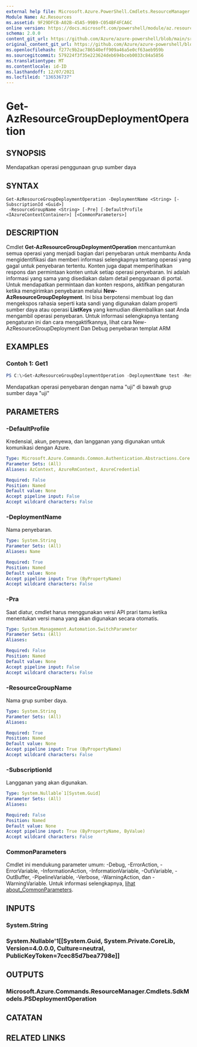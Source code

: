 ```yaml
---
external help file: Microsoft.Azure.PowerShell.Cmdlets.ResourceManager.dll-Help.xml
Module Name: Az.Resources
ms.assetid: 9F29DFCB-A02B-45A5-99B9-C054BF4FCA6C
online version: https://docs.microsoft.com/powershell/module/az.resources/get-azresourcegroupdeploymentoperation
schema: 2.0.0
content_git_url: https://github.com/Azure/azure-powershell/blob/main/src/Resources/Resources/help/Get-AzResourceGroupDeploymentOperation.md
original_content_git_url: https://github.com/Azure/azure-powershell/blob/main/src/Resources/Resources/help/Get-AzResourceGroupDeploymentOperation.md
ms.openlocfilehash: f277c9b2ac786540eff909a46a5e0cf63aeb959b
ms.sourcegitcommit: 579224f3f35e223624deb694bceb0033c84a5856
ms.translationtype: MT
ms.contentlocale: id-ID
ms.lasthandoff: 12/07/2021
ms.locfileid: "136536737"
---
```

# Get-AzResourceGroupDeploymentOperation

## SYNOPSIS
Mendapatkan operasi penggunaan grup sumber daya

## SYNTAX

```
Get-AzResourceGroupDeploymentOperation -DeploymentName <String> [-SubscriptionId <Guid>]
 -ResourceGroupName <String> [-Pre] [-DefaultProfile <IAzureContextContainer>] [<CommonParameters>]
```

## DESCRIPTION
Cmdlet **Get-AzResourceGroupDeploymentOperation** mencantumkan semua operasi yang menjadi bagian dari penyebaran untuk membantu Anda mengidentifikasi dan memberi informasi selengkapnya tentang operasi yang gagal untuk penyebaran tertentu.
Konten juga dapat memperlihatkan respons dan permintaan konten untuk setiap operasi penyebaran.
Ini adalah informasi yang sama yang disediakan dalam detail penggunaan di portal.
Untuk mendapatkan permintaan dan konten respons, aktifkan pengaturan ketika mengirimkan penyebaran melalui **New-AzResourceGroupDeployment**.
Ini bisa berpotensi membuat log dan mengekspos rahasia seperti kata sandi yang digunakan dalam properti sumber daya atau operasi **ListKeys** yang kemudian dikembalikan saat Anda mengambil operasi penyebaran.
Untuk informasi selengkapnya tentang pengaturan ini dan cara mengaktifkannya, lihat cara New-AzResourceGroupDeployment Dan Debug penyebaran templat ARM

## EXAMPLES

### Contoh 1: Get1
```powershell
PS C:\>Get-AzResourceGroupDeploymentOperation -DeploymentName test -ResourceGroupName test
```

Mendapatkan operasi penyebaran dengan nama "uji" di bawah grup sumber daya "uji"

## PARAMETERS

### -DefaultProfile
Kredensial, akun, penyewa, dan langganan yang digunakan untuk komunikasi dengan Azure.

```yaml
Type: Microsoft.Azure.Commands.Common.Authentication.Abstractions.Core.IAzureContextContainer
Parameter Sets: (All)
Aliases: AzContext, AzureRmContext, AzureCredential

Required: False
Position: Named
Default value: None
Accept pipeline input: False
Accept wildcard characters: False
```

### -DeploymentName
Nama penyebaran.

```yaml
Type: System.String
Parameter Sets: (All)
Aliases: Name

Required: True
Position: Named
Default value: None
Accept pipeline input: True (ByPropertyName)
Accept wildcard characters: False
```

### -Pra
Saat diatur, cmdlet harus menggunakan versi API prari tamu ketika menentukan versi mana yang akan digunakan secara otomatis.

```yaml
Type: System.Management.Automation.SwitchParameter
Parameter Sets: (All)
Aliases:

Required: False
Position: Named
Default value: None
Accept pipeline input: False
Accept wildcard characters: False
```

### -ResourceGroupName
Nama grup sumber daya.

```yaml
Type: System.String
Parameter Sets: (All)
Aliases:

Required: True
Position: Named
Default value: None
Accept pipeline input: True (ByPropertyName)
Accept wildcard characters: False
```

### -SubscriptionId
Langganan yang akan digunakan.

```yaml
Type: System.Nullable`1[System.Guid]
Parameter Sets: (All)
Aliases:

Required: False
Position: Named
Default value: None
Accept pipeline input: True (ByPropertyName, ByValue)
Accept wildcard characters: False
```

### CommonParameters
Cmdlet ini mendukung parameter umum: -Debug, -ErrorAction, -ErrorVariable, -InformationAction, -InformationVariable, -OutVariable, -OutBuffer, -PipelineVariable, -Verbose, -WarningAction, dan -WarningVariable. Untuk informasi selengkapnya, [lihat about_CommonParameters](http://go.microsoft.com/fwlink/?LinkID=113216).

## INPUTS

### System.String

### System.Nullable'1[[System.Guid, System.Private.CoreLib, Version=4.0.0.0, Culture=neutral, PublicKeyToken=7cec85d7bea7798e]]

## OUTPUTS

### Microsoft.Azure.Commands.ResourceManager.Cmdlets.SdkModels.PSDeploymentOperation

## CATATAN

## RELATED LINKS
